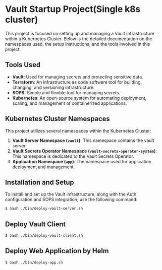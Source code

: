 # Vault Startup Project(Single k8s cluster)

This project is focused on setting up and managing a Vault infrastructure within a Kubernetes Cluster. 
Below is the detailed documentation on the namespaces used, the setup instructions, and the tools involved in this project.

## Tools Used

- **Vault**: Used for managing secrets and protecting sensitive data.
- **Terraform**: An infrastructure as code software tool for building, changing, and versioning infrastructure.
- **SOPS**: Simple and flexible tool for managing secrets.
- **Kubernetes**: An open-source system for automating deployment, scaling, and management of containerized applications.


## Kubernetes Cluster Namespaces

This project utilizes several namespaces within the Kubernetes Cluster:

1. **Vault Server Namespace (`vault`)**: This namespace contains the vault server.
2. **Vault Secrets Operator Namespace (`vault-secrets-operator-system`)**: This namespace is dedicated to the Vault Secrets Operator.
3. **Application Namespace (`app`)**: The namespace used for application deployment and management.


## Installation and Setup

To install and set up the Vault infrastructure, along with the Auth configuration and SOPS integration, use the following command:

```bash
$ bash ./bin/deploy-vault-server.sh
```

## Deploy Vault Client

```bash
$ bash ./bin/deploy-vault-client.sh
```

## Deploy Web Application by Helm

```bash
$ bash ./bin/deploy-app.sh
```